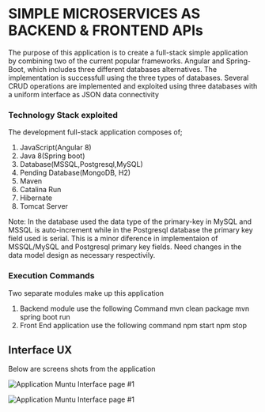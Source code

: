 # SIMPLE MICROSERVICES AS BACKEND & FRONTEND APIs

The purpose of this application is to create a full-stack simple application by combining two of the current popular frameworks. Angular and Spring-Boot, which includes three different databases alternatives. The implementation is successfull using the three types of databases. Several CRUD operations are implemented and exploited using three databases with a uniform interface as JSON data connectivity

### Technology Stack exploited

The development full-stack application composes of;
1. JavaScript(Angular 8)
2. Java 8(Spring boot)
3. Database(MSSQL,Postgresql,MySQL)
4. Pending Database(MongoDB, H2)
5. Maven
6. Catalina Run
7. Hibernate
8. Tomcat Server

Note: In the database used the data type of the primary-key in MySQL and MSSQL is auto-increment while in the Postgresql database the primary key field used is serial. This is a minor diference in implementaion of MSSQL/MySQL and Postgresql primary key fields. Need changes in the data model design as necessary respectivily. 

### Execution Commands

Two separate modules make up this application
1. Backend module use the following Command
        mvn clean package
        mvn spring boot run
2. Front End application use the following command
        npm start
        npm stop

## Interface UX
 Below are screens shots from the application

![ Application Muntu Interface page #1 ](https://github.com/LINOSNCHENA/Fullstack-system-in-SpringAngularMSSQL-APP/blob/master/page1.png)

![ Application Muntu Interface page #1 ](https://github.com/LINOSNCHENA/Fullstack-system-in-SpringAngularMSSQL-APP/blob/master/page2.png)
